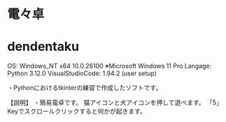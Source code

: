 # 電々卓
# dendentaku

OS: Windows_NT x64 10.0.26100 ※Microsoft Windows 11 Pro
Langage: Python 3.12.0
VisualStudioCode: 1.94.2 (user setup)

・Pythonにおけるtkinterの練習で作成したソフトです。

【説明】
・簡易電卓です。
  猫アイコンと犬アイコンを押して遊べます。
  「5」Keyでスクロールクリックすると何かが起きます。

